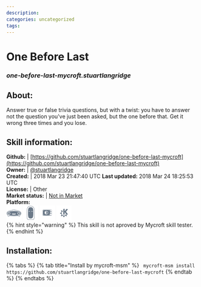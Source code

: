 ```yaml
--- 
description: 
categories: uncategorized   
tags:   
---
```


# One Before Last  
### _one-before-last-mycroft.stuartlangridge_  
## About:  
Answer true or false trivia questions, but with a twist: you have to answer not the question you've just been asked, but the one before that. Get it wrong three times and you lose.

## Skill information:  
**Github:** | [https://github.com/stuartlangridge/one-before-last-mycroft](https://github.com/stuartlangridge/one-before-last-mycroft)  
**Owner:** | [@stuartlangridge](https://github.com/stuartlangridge)  
**Created:** | 2018 Mar 23 21:47:40 UTC  **Last updated:** 2018 Mar 24 18:25:53 UTC  
**License:** | Other  
**Market status:** | [Not in Market](https://market.mycroft.ai/skill/)  
**Platform:**  
 ![](../.gitbook/assets/mark-1-icon.png)  ![](../.gitbook/assets/mark-2-icon.png)  ![](../.gitbook/assets/picroft-icon.png)  ![](../.gitbook/assets/kde.png)   
{% hint style="warning" %}
This skill is not aproved by Mycroft skill tester.
{% endhint %}
    
## Installation:  
{% tabs %}
{% tab title="Install by mycroft-msm" %}
``` mycroft-msm install https://github.com/stuartlangridge/one-before-last-mycroft```
{% endtab %}
  {% endtabs %}
  